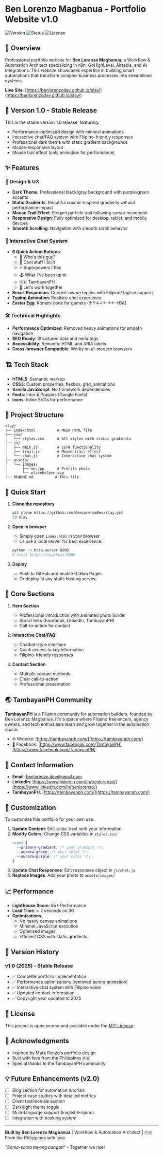 # Ben Lorenzo Magbanua - Portfolio Website v1.0

![Version](https://img.shields.io/badge/version-1.0-stable.svg)
![Status](https://img.shields.io/badge/status-live-success.svg)
![License](https://img.shields.io/badge/license-MIT-blue.svg)

## 🌟 Overview

Professional portfolio website for **Ben Lorenzo Magbanua**, a Workflow & Automation Architect specializing in n8n, GoHighLevel, Airtable, and AI integrations. This website showcases expertise in building smart automations that transform complex business processes into streamlined systems.

**Live Site**: [https://benlorenzodev.github.io/slay/](https://benlorenzodev.github.io/slay/)

## 🎯 Version 1.0 - Stable Release

This is the stable version 1.0 release, featuring:
- Performance-optimized design with minimal animations
- Interactive chat/FAQ system with Filipino-friendly responses
- Professional dark theme with static gradient backgrounds
- Mobile-responsive layout
- Mouse trail effect (only animation for performance)

## ✨ Features

### 🎨 Design & UX
- **Dark Theme**: Professional black/gray background with purple/green accents
- **Static Gradients**: Beautiful cosmic-inspired gradients without performance impact
- **Mouse Trail Effect**: Elegant particle trail following cursor movement
- **Responsive Design**: Fully optimized for desktop, tablet, and mobile devices
- **Smooth Scrolling**: Navigation with smooth scroll behavior

### 💬 Interactive Chat System
- **6 Quick Action Buttons**:
  - 🔎 Who's this guy?
  - 💼 Cool stuff I built
  - ⚡ Superpowers I flex
  - 🕹️ What I've been up to
  - 🇵🇭 TambayanPH
  - 🚀 Let's work together
- **Smart Responses**: Context-aware replies with Filipino/Taglish support
- **Typing Animation**: Realistic chat experience
- **Easter Egg**: Konami code for gamers (↑↑↓↓←→←→BA)

### 🛠️ Technical Highlights
- **Performance Optimized**: Removed heavy animations for smooth navigation
- **SEO Ready**: Structured data and meta tags
- **Accessibility**: Semantic HTML and ARIA labels
- **Cross-browser Compatible**: Works on all modern browsers

## 🏗️ Tech Stack

- **HTML5**: Semantic markup
- **CSS3**: Custom properties, flexbox, grid, animations
- **Vanilla JavaScript**: No framework dependencies
- **Fonts**: Inter & Poppins (Google Fonts)
- **Icons**: Inline SVGs for performance

## 📂 Project Structure

```
slay/
├── index.html          # Main HTML file
├── css/
│   └── styles.css      # All styles with static gradients
├── js/
│   ├── main.js         # Core functionality
│   ├── trail.js        # Mouse trail effect
│   └── chat.js         # Interactive chat system
├── assets/
│   └── images/
│       ├── me.jpg      # Profile photo
│       └── placeholder.svg
└── README.md          # This file
```

## 🚀 Quick Start

1. **Clone the repository**
   ```bash
   git clone https://github.com/BenLorenzoDev/slay.git
   cd slay
   ```

2. **Open in browser**
   - Simply open `index.html` in your browser
   - Or use a local server for best experience:
   ```bash
   python -m http.server 8000
   # Visit http://localhost:8000
   ```

3. **Deploy**
   - Push to GitHub and enable GitHub Pages
   - Or deploy to any static hosting service

## 🎯 Core Sections

1. **Hero Section**
   - Professional introduction with animated photo border
   - Social links (Facebook, LinkedIn, TambayanPH)
   - Call-to-action for contact

2. **Interactive Chat/FAQ**
   - Chatbot-style interface
   - Quick access to key information
   - Filipino-friendly responses

3. **Contact Section**
   - Multiple contact methods
   - Clear call-to-action
   - Professional presentation

## 🌏 TambayanPH Community

**TambayanPH** is a Filipino community for automation builders, founded by Ben Lorenzo Magbanua. It's a space where Filipino freelancers, agency owners, and tech enthusiasts learn and grow together in the automation space.

- 🌐 Website: [https://tambayanph.com/](https://tambayanph.com/)
- 📘 Facebook: [https://www.facebook.com/TambyanPH](https://www.facebook.com/TambyanPH)

## 📧 Contact Information

- **Email**: benlorenzo.dev@gmail.com
- **LinkedIn**: [https://www.linkedin.com/in/benlorenzo/](https://www.linkedin.com/in/benlorenzo/)
- **TambayanPH**: [https://tambayanph.com/](https://tambayanph.com/)

## 🔧 Customization

To customize this portfolio for your own use:

1. **Update Content**: Edit `index.html` with your information
2. **Modify Colors**: Change CSS variables in `styles.css`:
   ```css
   :root {
     --primary-gradient: /* your gradient */;
     --aurora-green: /* your color */;
     --aurora-purple: /* your color */;
   }
   ```
3. **Update Chat Responses**: Edit responses object in `js/chat.js`
4. **Replace Images**: Add your photo to `assets/images/`

## 📈 Performance

- **Lighthouse Score**: 95+ Performance
- **Load Time**: < 2 seconds on 3G
- **Optimizations**:
  - No heavy canvas animations
  - Minimal JavaScript execution
  - Optimized images
  - Efficient CSS with static gradients

## 🔄 Version History

### v1.0 (2025) - Stable Release
- ✅ Complete portfolio implementation
- ✅ Performance optimizations (removed aurora animation)
- ✅ Interactive chat system with Filipino voice
- ✅ Updated contact information
- ✅ Copyright year updated to 2025

## 📝 License

This project is open source and available under the [MIT License](LICENSE).

## 🙏 Acknowledgments

- Inspired by Mark Renzo's portfolio design
- Built with love from the Philippines 🇵🇭
- Special thanks to the TambayanPH community

## 💡 Future Enhancements (v2.0)

- [ ] Blog section for automation tutorials
- [ ] Project case studies with detailed metrics
- [ ] Client testimonials section
- [ ] Dark/light theme toggle
- [ ] Multi-language support (English/Filipino)
- [ ] Integration with booking system

---

**Built by Ben Lorenzo Magbanua** | Workflow & Automation Architect | 🇵🇭 From the Philippines with love

*"Sama-sama tayong aangat!"* - Together we rise!